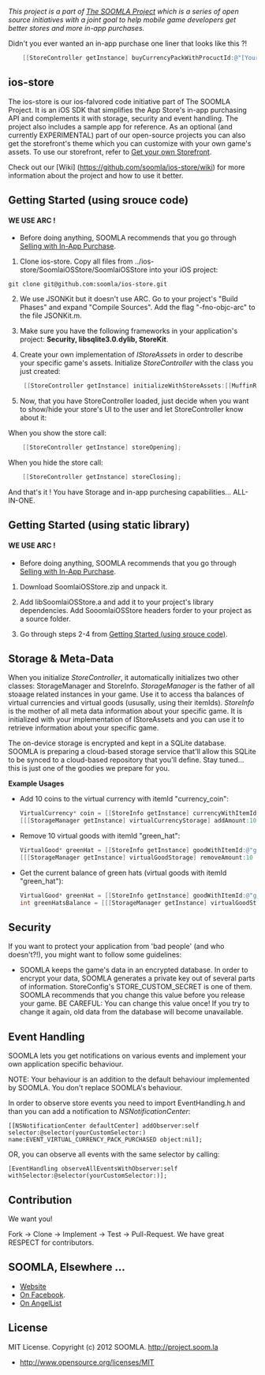 *This project is a part of [The SOOMLA Project](http://project.soom.la) which is a series of open source initiatives with a joint goal to help mobile game developers get better stores and more in-app purchases.*

Didn't you ever wanted an in-app purchase one liner that looks like this ?!

```objective-c
    [[StoreController getInstance] buyCurrencyPackWithProcuctId:@"[Your product id here]"]
```

ios-store
---
The ios-store is our ios-falvored code initiative part of The SOOMLA Project. It is an iOS SDK that simplifies the App Store's in-app purchasing API and complements it with storage, security and event handling. The project also includes a sample app for reference. As an optional (and currently EXPERIMENTAL) part of our open-source projects you can also get the storefront's theme which you can customize with your own game's assets. To use our storefront, refer to [Get your own Storefront](https://github.com/soomla/android-store/wiki/Get-your-own-Storefront-%5BEXPERIMENTAL%5D).


Check out our [Wiki] (https://github.com/soomla/ios-store/wiki) for more information about the project and how to use it better.

Getting Started (using srouce code)
---

#### **WE USE ARC !**


* Before doing anything, SOOMLA recommends that you go through [Selling with In-App Purchase](https://developer.apple.com/appstore/in-app-purchase/index.html).

1. Clone ios-store. Copy all files from ../ios-store/SoomlaiOSStore/SoomlaiOSStore into your iOS project:

 `git clone git@github.com:soomla/ios-store.git`

2. We use JSONKit but it doesn't use ARC. Go to your project's "Build Phases" and expand "Compile Sources". Add the flag "-fno-objc-arc" to the file JSONKit.m.

3. Make sure you have the following frameworks in your application's project: **Security, libsqlite3.0.dylib, StoreKit**.

4. Create your own implementation of _IStoreAssets_ in order to describe your specific game's assets. Initialize _StoreController_ with the class you just created:

      ```objective-c
       [[StoreController getInstance] initializeWithStoreAssets:[[MuffinRushAssets alloc] init]];
      ```

5. Now, that you have StoreController loaded, just decide when you want to show/hide your store's UI to the user and let StoreController know about it:

When you show the store call:

```objective-c
    [[StoreController getInstance] storeOpening];
```

When you hide the store call:

```objective-c
    [[StoreController getInstance] storeClosing];
```

And that's it ! You have Storage and in-app purchesing capabilities... ALL-IN-ONE.

Getting Started (using static library)
---

#### **WE USE ARC !**


* Before doing anything, SOOMLA recommends that you go through [Selling with In-App Purchase](https://developer.apple.com/appstore/in-app-purchase/index.html).

1. Download SoomlaiOSStore.zip and unpack it.

2. Add libSoomlaiOSStore.a and add it to your project's library dependencies. Add SooomlaiOSStore headers forder to your project as a source folder.

3. Go through steps 2-4 from [Getting Started (using srouce code)](https://github.com/refaelos/ios-store#getting-started-using-srouce-code).

Storage & Meta-Data
---

When you initialize _StoreController_, it automatically initializes two other classes: StorageManager and StoreInfo. _StorageManager_ is the father of all stoaage related instances in your game. Use it to access tha balances of virtual currencies and virtual goods (ususally, using their itemIds). _StoreInfo_ is the mother of all meta data information about your specific game. It is initialized with your implementation of IStoreAssets and you can use it to retrieve information about your specific game.

The on-device storage is encrypted and kept in a SQLite database. SOOMLA is preparing a cloud-based storage service that'll allow this SQLite to be synced to a cloud-based repository that you'll define. Stay tuned... this is just one of the goodies we prepare for you.

**Example Usages**

* Add 10 coins to the virtual currency with itemId "currency_coin":

    ```objective-c
    VirtualCurrency* coin = [[StoreInfo getInstance] currencyWithItemId:@"currency_coin"];
    [[[StorageManager getInstance] virtualCurrencyStorage] addAmount:10 toCurrency:coin];
    ```
    
* Remove 10 virtual goods with itemId "green_hat":

    ```objective-c
    VirtualGood* greenHat = [[StoreInfo getInstance] goodWithItemId:@"green_hat"];
    [[[StorageManager getInstance] virtualGoodStorage] removeAmount:10 fromGood:greenHat];
    ```
    
* Get the current balance of green hats (virtual goods with itemId "green_hat"):

    ```objective-c
    VirtualGood* greenHat = [[StoreInfo getInstance] goodWithItemId:@"green_hat"];
    int greenHatsBalance = [[[StorageManager getInstance] virtualGoodStorage] getBalanceForGood:greenHat];
    ```
    
Security
---

If you want to protect your application from 'bad people' (and who doesn't?!), you might want to follow some guidelines:

+ SOOMLA keeps the game's data in an encrypted database. In order to encrypt your data, SOOMLA generates a private key out of several parts of information. StoreConfig's STORE_CUSTOM_SECRET is one of them. SOOMLA recommends that you change this value before you release your game. BE CAREFUL: You can change this value once! If you try to change it again, old data from the database will become unavailable.


Event Handling
---

SOOMLA lets you get notifications on various events and implement your own application specific behaviour.

NOTE: Your behaviour is an addition to the default behaviour implemented by SOOMLA. You don't replace SOOMLA's behaviour.

In order to observe store events you need to import EventHandling.h and than you can add a notification to *NSNotificationCenter*:

    [[NSNotificationCenter defaultCenter] addObserver:self selector:@selector(yourCustomSelector:) name:EVENT_VIRTUAL_CURRENCY_PACK_PURCHASED object:nil];
    
OR, you can observe all events with the same selector by calling:

    [EventHandling observeAllEventsWithObserver:self withSelector:@selector(yourCustomSelector:)];

Contribution
---

We want you!

Fork -> Clone -> Implement -> Test -> Pull-Request. We have great RESPECT for contributors.

SOOMLA, Elsewhere ...
---

+ [Website](http://project.soom.la/)
+ [On Facebook](https://www.facebook.com/pages/The-SOOMLA-Project/389643294427376).
+ [On AngelList](https://angel.co/the-soomla-project)

License
---
MIT License. Copyright (c) 2012 SOOMLA. http://project.soom.la
+ http://www.opensource.org/licenses/MIT

